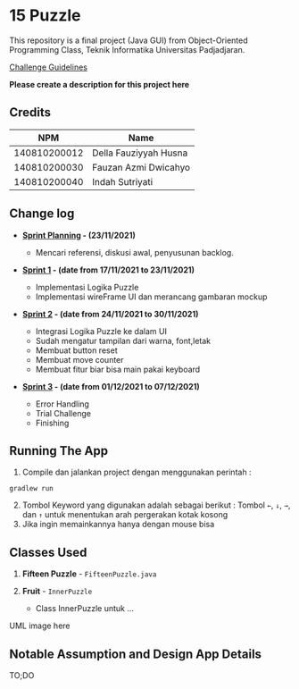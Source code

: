 # 15 Puzzle

This repository is a final project (Java GUI) from Object-Oriented Programming Class, Teknik Informatika Universitas Padjadjaran. 

[Challenge Guidelines](challenge-guideline.md)

**Please create a description for this project here**

## Credits
| NPM           | Name        |
| ------------- |-------------|
| 140810200012  | Della Fauziyyah Husna |
| 140810200030  | Fauzan Azmi Dwicahyo |
| 140810200040  | Indah Sutriyati |

## Change log
- **[Sprint Planning](changelog/sprint-planning.md) - (23/11/2021)** 
   - Mencari referensi, diskusi awal, penyusunan backlog.

- **[Sprint 1](changelog/sprint-1.md) - (date from 17/11/2021 to 23/11/2021)** 
   - Implementasi Logika Puzzle 
   - Implementasi wireFrame UI dan merancang gambaran mockup 


- **[Sprint 2](changelog/sprint-2.md) - (date from 24/11/2021 to 30/11/2021)** 
   - Integrasi Logika Puzzle ke dalam UI
   - Sudah mengatur tampilan dari warna, font,letak
   - Membuat button reset
   - Membuat move counter
   - Membuat fitur biar bisa main pakai keyboard
   
- **[Sprint 3](changelog/sprint-3.md) - (date from 01/12/2021 to 07/12/2021)** 
   - Error Handling 
   - Trial Challenge 
   - Finishing

## Running The App

1. Compile dan jalankan project dengan menggunakan perintah :

 ```
 gradlew run
 ```
2. Tombol Keyword yang digunakan adalah sebagai berikut :
   Tombol `←`, `↓`, `→`, dan `↑` untuk menentukan arah pergerakan kotak kosong
3. Jika ingin memainkannya hanya dengan mouse bisa

## Classes Used

1. **Fifteen Puzzle** - `FifteenPuzzle.java`
      
2. **Fruit** - `InnerPuzzle`
   - Class InnerPuzzle untuk ...
   


UML image here

## Notable Assumption and Design App Details

TO;DO